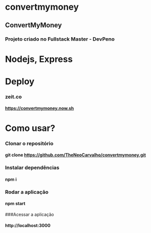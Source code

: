 # convertmymoney

## ConvertMyMoney
### Projeto criado no Fullstack Master - DevPeno

# Nodejs, Express

# Deploy
### zeit.co
#### https://convertmymoney.now.sh

# Como usar?
### Clonar o repositório
#### git clone https://github.com/TheNeoCarvalho/convertmymoney.git

### Instalar dependências
#### npm i

### Rodar a aplicação
#### npm start

###Acessar a aplicação
#### http://localhost:3000

